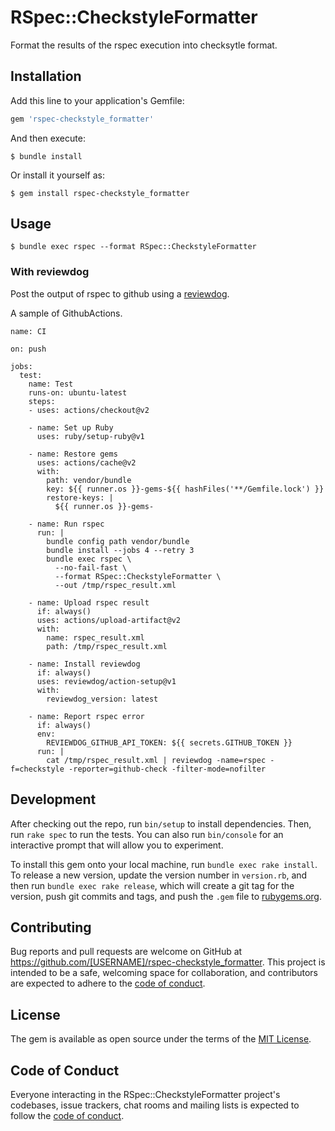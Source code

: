 # RSpec::CheckstyleFormatter

Format the results of the rspec execution into checksytle format.

## Installation

Add this line to your application's Gemfile:

```ruby
gem 'rspec-checkstyle_formatter'
```

And then execute:

    $ bundle install

Or install it yourself as:

    $ gem install rspec-checkstyle_formatter

## Usage

```
$ bundle exec rspec --format RSpec::CheckstyleFormatter
```

### With reviewdog

Post the output of rspec to github using a [reviewdog](https://github.com/reviewdog/reviewdog).

A sample of GithubActions.

```
name: CI

on: push

jobs:
  test:
    name: Test
    runs-on: ubuntu-latest
    steps:
    - uses: actions/checkout@v2

    - name: Set up Ruby
      uses: ruby/setup-ruby@v1

    - name: Restore gems
      uses: actions/cache@v2
      with:
        path: vendor/bundle
        key: ${{ runner.os }}-gems-${{ hashFiles('**/Gemfile.lock') }}
        restore-keys: |
          ${{ runner.os }}-gems-

    - name: Run rspec
      run: |
        bundle config path vendor/bundle
        bundle install --jobs 4 --retry 3
        bundle exec rspec \
          --no-fail-fast \
          --format RSpec::CheckstyleFormatter \
          --out /tmp/rspec_result.xml

    - name: Upload rspec result
      if: always()
      uses: actions/upload-artifact@v2
      with:
        name: rspec_result.xml
        path: /tmp/rspec_result.xml

    - name: Install reviewdog
      if: always()
      uses: reviewdog/action-setup@v1
      with:
        reviewdog_version: latest

    - name: Report rspec error
      if: always()
      env:
        REVIEWDOG_GITHUB_API_TOKEN: ${{ secrets.GITHUB_TOKEN }}
      run: |
        cat /tmp/rspec_result.xml | reviewdog -name=rspec -f=checkstyle -reporter=github-check -filter-mode=nofilter
```


## Development

After checking out the repo, run `bin/setup` to install dependencies. Then, run `rake spec` to run the tests. You can also run `bin/console` for an interactive prompt that will allow you to experiment.

To install this gem onto your local machine, run `bundle exec rake install`. To release a new version, update the version number in `version.rb`, and then run `bundle exec rake release`, which will create a git tag for the version, push git commits and tags, and push the `.gem` file to [rubygems.org](https://rubygems.org).

## Contributing

Bug reports and pull requests are welcome on GitHub at https://github.com/[USERNAME]/rspec-checkstyle_formatter. This project is intended to be a safe, welcoming space for collaboration, and contributors are expected to adhere to the [code of conduct](https://github.com/[USERNAME]/rspec-checkstyle_formatter/blob/master/CODE_OF_CONDUCT.md).


## License

The gem is available as open source under the terms of the [MIT License](https://opensource.org/licenses/MIT).

## Code of Conduct

Everyone interacting in the RSpec::CheckstyleFormatter project's codebases, issue trackers, chat rooms and mailing lists is expected to follow the [code of conduct](https://github.com/[USERNAME]/rspec-checkstyle_formatter/blob/master/CODE_OF_CONDUCT.md).
